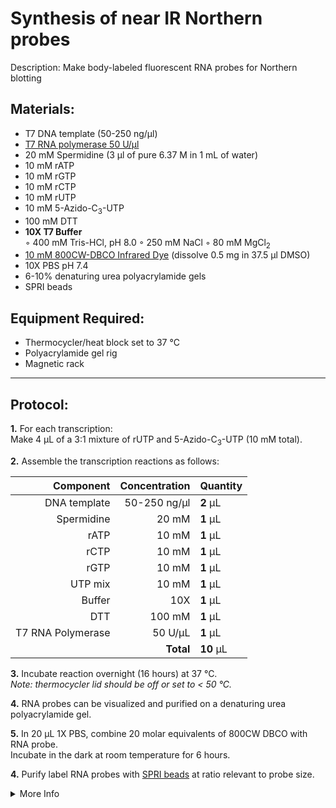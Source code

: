 Synthesis of near IR Northern probes
================================================================================
Description: Make body-labeled fluorescent RNA probes for Northern blotting

Materials:
--------------------------------------------------------------------------------

  * T7 DNA template (50-250 ng/µl)
  * [T7 RNA polymerase 50 U/µl](https://www.neb.com/products/m0251-t7-rna-polymerase?gclid=Cj0KCQiAi8KfBhCuARIsADp-A57GNLut6Ljx0Vs8oFy-UTuFQ5o9echAGb_0VRMSuEzQ4IjYrTkXpFsaArplEALw_wcB#Product%20Information)
  * 20 mM Spermidine (3 µl of pure 6.37 M in 1 mL of water)
  * 10 mM rATP
  * 10 mM rGTP
  * 10 mM rCTP
  * 10 mM rUTP
  * 10 mM 5-Azido-C<sub>3</sub>-UTP
  * 100 mM DTT
  * **10X T7 Buffer**  
    ◦ 400 mM Tris-HCl, pH 8.0
    ◦ 250 mM NaCl
    ◦ 80 mM MgCl<sub>2</sub>
  * [10 mM 800CW-DBCO Infrared Dye](https://www.fishersci.com/shop/products/800cw-dbco-1/NC0902760) (dissolve 0.5 mg in 37.5 µl DMSO)
  * 10X PBS pH 7.4
  * 6-10% denaturing urea polyacrylamide gels
  * SPRI beads
    

Equipment Required:
--------------------------------------------------------------------------------
  * Thermocycler/heat block set to 37 °C
  * Polyacrylamide gel rig
  * Magnetic rack
  
___
Protocol:
--------------------------------------------------------------------------------

**1.** For each transcription:<br/>
Make 4 µL of a 3:1 mixture of rUTP and 5-Azido-C<sub>3</sub>-UTP (10 mM total).

**2.** Assemble the transcription reactions as follows:

  | Component | Concentration | Quantity | 
  | ---------: | ---------: | :---------- |
  | DNA template | 50-250 ng/µl | **2**  µL | 
  | Spermidine | 20 mM | **1**  µL |
  | rATP | 10 mM | **1**  µL |
  | rCTP | 10 mM | **1**  µL |
  | rGTP | 10 mM | **1**  µL |
  | UTP mix | 10 mM | **1**  µL |
  | Buffer | 10X | **1**  µL |
  | DTT | 100 mM | **1**  µL |
  | T7 RNA Polymerase | 50 U/µL | **1**  µL |
  || **Total** | **10** µL |

**3.** Incubate reaction overnight (16 hours) at 37 °C.<br/>
_Note: thermocycler lid should be off or set to < 50 °C._

**4.** RNA probes can be visualized and purified on a denaturing urea polyacrylamide gel.

**5.** In 20 µL 1X PBS, combine 20 molar equivalents of 800CW DBCO with RNA probe. <br/>
Incubate in the dark at room temperature for 6 hours.

**4.** Purify label RNA probes with [SPRI beads](./SPRI-beads.md) at ratio relevant to probe size.

  
<!-- The text below creates dropdown lists for links to next steps or hyperlinks -->


<details>
  <summary>More Info</summary>
  
  <a href="https://doi.org/10.1261%2Frna.068213.118">
Original IR Northern Paper</a>

</details>
